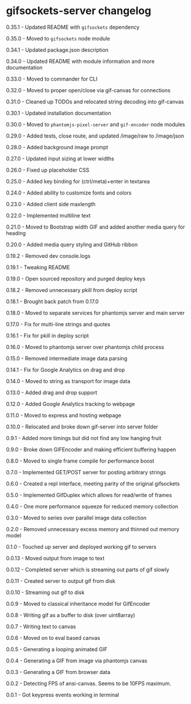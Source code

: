 # gifsockets-server changelog
0.35.1 - Updated README with `gifsockets` dependency

0.35.0 - Moved to `gifsockets` node module

0.34.1 - Updated package.json description

0.34.0 - Updated README with module information and more documentation

0.33.0 - Moved to commander for CLI

0.32.0 - Moved to proper open/close via gif-canvas for connections

0.31.0 - Cleaned up TODOs and relocated string decoding into gif-canvas

0.30.1 - Updated installation documentation

0.30.0 - Moved to `phantomjs-pixel-server` and `gif-encoder` node modules

0.29.0 - Added tests, close route, and updated /image/raw to /image/json

0.28.0 - Added background image prompt

0.27.0 - Updated input sizing at lower widths

0.26.0 - Fixed up placeholder CSS

0.25.0 - Added key binding for (ctrl/meta)+enter in textarea

0.24.0 - Added ability to customize fonts and colors

0.23.0 - Added client side maxlength

0.22.0 - Implemented multiline text

0.21.0 - Moved to Bootstrap width GIF and added another media query for heading

0.20.0 - Added media query styling and GitHub ribbon

0.19.2 - Removed dev console.logs

0.19.1 - Tweaking README

0.19.0 - Open sourced repository and purged deploy keys

0.18.2 - Removed unnecessary pkill from deploy script

0.18.1 - Brought back patch from 0.17.0

0.18.0 - Moved to separate services for phantomjs server and main server

0.17.0 - Fix for multi-line strings and quotes

0.16.1 - Fix for pkill in deploy script

0.16.0 - Moved to phantomjs server over phantomjs child process

0.15.0 - Removed intermediate image data parsing

0.14.1 - Fix for Google Analytics on drag and drop

0.14.0 - Moved to string as transport for image data

0.13.0 - Added drag and drop support

0.12.0 - Added Google Analytics tracking to webpage

0.11.0 - Moved to express and hosting webpage

0.10.0 - Relocated and broke down gif-server into server folder

0.9.1 - Added more timings but did not find any low hanging fruit

0.9.0 - Broke down GIFEncoder and making efficient buffering happen

0.8.0 - Moved to single frame compile for performance boost

0.7.0 - Implemented GET/POST server for posting arbitrary strings

0.6.0 - Created a repl interface, meeting parity of the original gifsockets

0.5.0 - Implemented GifDuplex which allows for read/write of frames

0.4.0 - One more performance squeeze for reduced memory collection

0.3.0 - Moved to series over parallel image data collection

0.2.0 - Removed unnecessary excess memory and thinned out memory model

0.1.0 - Touched up server and deployed working gif to servers

0.0.13 - Moved output from image to text

0.0.12 - Completed server which is streaming out parts of gif slowly

0.0.11 - Created server to output gif from disk

0.0.10 - Streaming out gif to disk

0.0.9 - Moved to classical inheritance model for GifEncoder

0.0.8 - Writing gif as a buffer to disk (over uint8array)

0.0.7 - Writing text to canvas

0.0.6 - Moved on to eval based canvas

0.0.5 - Generating a looping animated GIF

0.0.4 - Generating a GIF from image via phantomjs canvas

0.0.3 - Generating a GIF from browser data

0.0.2 - Detecting FPS of ansi-canvas. Seems to be 10FPS maximum.

0.0.1 - Got keypress events working in terminal
